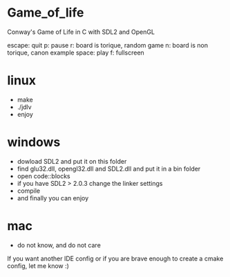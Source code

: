 # Game_of_life
Conway's Game of Life in C with SDL2 and OpenGL

escape: quit
p: pause
r: board is torique, random game
n: board is non torique, canon example
space: play
f: fullscreen

# linux
- make
- ./jdlv
- enjoy

# windows
- dowload SDL2 and put it on this folder
- find glu32.dll, opengl32.dll and SDL2.dll and put it in a bin folder
- open code::blocks
- if you have SDL2 > 2.0.3 change the linker settings
- compile
- and finally you can enjoy

# mac
- do not know, and do not care

If you want another IDE config or if you are brave enough to create a cmake config, let me know :)

